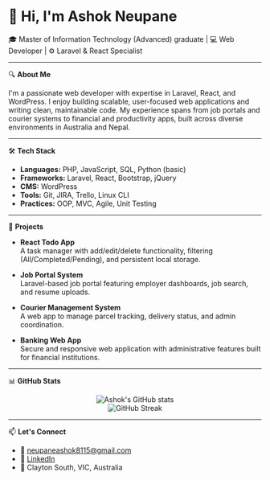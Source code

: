 # 👋 Hi, I'm Ashok Neupane

🎓 Master of Information Technology (Advanced) graduate | 💻 Web Developer | ⚙️ Laravel & React Specialist

---

🔍 **About Me**

I'm a passionate web developer with expertise in Laravel, React, and WordPress. I enjoy building scalable, user-focused web applications and writing clean, maintainable code. My experience spans from job portals and courier systems to financial and productivity apps, built across diverse environments in Australia and Nepal.

---

🛠️ **Tech Stack**

- **Languages:** PHP, JavaScript, SQL, Python (basic)  
- **Frameworks:** Laravel, React, Bootstrap, jQuery
- **CMS:** WordPress  
- **Tools:** Git, JIRA, Trello, Linux CLI  
- **Practices:** OOP, MVC, Agile, Unit Testing

---

🚀 **Projects**

- **React Todo App**  
  A task manager with add/edit/delete functionality, filtering (All/Completed/Pending), and persistent local storage.

- **Job Portal System**  
  Laravel-based job portal featuring employer dashboards, job search, and resume uploads.

- **Courier Management System**  
  A web app to manage parcel tracking, delivery status, and admin coordination.

- **Banking Web App**  
  Secure and responsive web application with administrative features built for financial institutions.

---

📊 **GitHub Stats**

<p align="center">
  <img src="https://github-readme-stats.vercel.app/api?username=your-github-username&show_icons=true&theme=radical" alt="Ashok's GitHub stats" />
  <br/>
  <img src="https://github-readme-streak-stats.herokuapp.com/?user=your-github-username&theme=radical" alt="GitHub Streak" />
</p>

---

📫 **Let's Connect**

- 📧 neupaneashok8115@gmail.com  
- 🔗 [LinkedIn](https://www.linkedin.com/in/neupaneashok8115/)  
- 📍 Clayton South, VIC, Australia  
